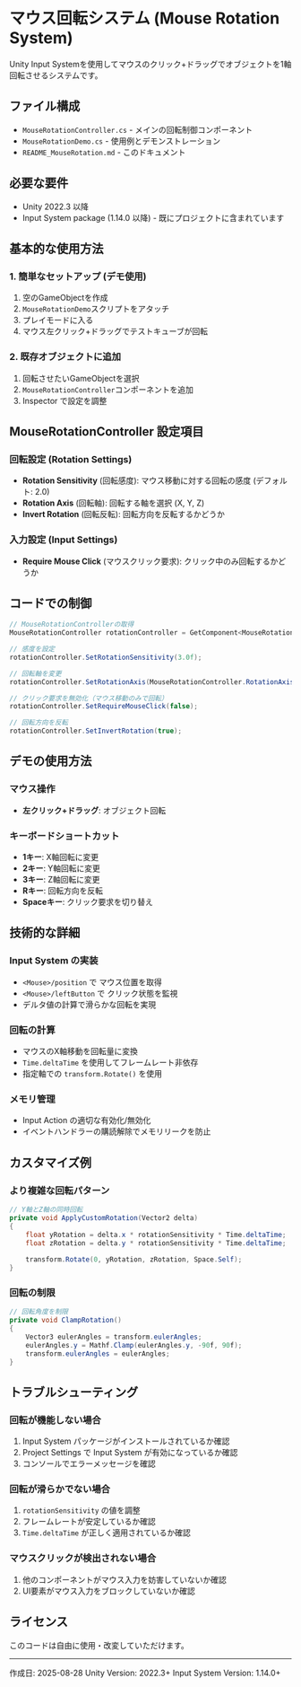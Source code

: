 ﻿# マウス回転システム (Mouse Rotation System)

Unity Input Systemを使用してマウスのクリック+ドラッグでオブジェクトを1軸回転させるシステムです。

## ファイル構成

- `MouseRotationController.cs` - メインの回転制御コンポーネント
- `MouseRotationDemo.cs` - 使用例とデモンストレーション
- `README_MouseRotation.md` - このドキュメント

## 必要な要件

- Unity 2022.3 以降
- Input System package (1.14.0 以降) - 既にプロジェクトに含まれています

## 基本的な使用方法

### 1. 簡単なセットアップ (デモ使用)

1. 空のGameObjectを作成
2. `MouseRotationDemo`スクリプトをアタッチ
3. プレイモードに入る
4. マウス左クリック+ドラッグでテストキューブが回転

### 2. 既存オブジェクトに追加

1. 回転させたいGameObjectを選択
2. `MouseRotationController`コンポーネントを追加
3. Inspector で設定を調整

## MouseRotationController 設定項目

### 回転設定 (Rotation Settings)
- **Rotation Sensitivity** (回転感度): マウス移動に対する回転の感度 (デフォルト: 2.0)
- **Rotation Axis** (回転軸): 回転する軸を選択 (X, Y, Z)
- **Invert Rotation** (回転反転): 回転方向を反転するかどうか

### 入力設定 (Input Settings)
- **Require Mouse Click** (マウスクリック要求): クリック中のみ回転するかどうか

## コードでの制御

```csharp
// MouseRotationControllerの取得
MouseRotationController rotationController = GetComponent<MouseRotationController>();

// 感度を設定
rotationController.SetRotationSensitivity(3.0f);

// 回転軸を変更
rotationController.SetRotationAxis(MouseRotationController.RotationAxis.Y);

// クリック要求を無効化（マウス移動のみで回転）
rotationController.SetRequireMouseClick(false);

// 回転方向を反転
rotationController.SetInvertRotation(true);
```

## デモの使用方法

### マウス操作
- **左クリック+ドラッグ**: オブジェクト回転

### キーボードショートカット
- **1キー**: X軸回転に変更
- **2キー**: Y軸回転に変更
- **3キー**: Z軸回転に変更
- **Rキー**: 回転方向を反転
- **Spaceキー**: クリック要求を切り替え

## 技術的な詳細

### Input System の実装
- `<Mouse>/position` で マウス位置を取得
- `<Mouse>/leftButton` で クリック状態を監視
- デルタ値の計算で滑らかな回転を実現

### 回転の計算
- マウスのX軸移動を回転量に変換
- `Time.deltaTime` を使用してフレームレート非依存
- 指定軸での `transform.Rotate()` を使用

### メモリ管理
- Input Action の適切な有効化/無効化
- イベントハンドラーの購読解除でメモリリークを防止

## カスタマイズ例

### より複雑な回転パターン
```csharp
// Y軸とZ軸の同時回転
private void ApplyCustomRotation(Vector2 delta)
{
    float yRotation = delta.x * rotationSensitivity * Time.deltaTime;
    float zRotation = delta.y * rotationSensitivity * Time.deltaTime;
    
    transform.Rotate(0, yRotation, zRotation, Space.Self);
}
```

### 回転の制限
```csharp
// 回転角度を制限
private void ClampRotation()
{
    Vector3 eulerAngles = transform.eulerAngles;
    eulerAngles.y = Mathf.Clamp(eulerAngles.y, -90f, 90f);
    transform.eulerAngles = eulerAngles;
}
```

## トラブルシューティング

### 回転が機能しない場合
1. Input System パッケージがインストールされているか確認
2. Project Settings で Input System が有効になっているか確認
3. コンソールでエラーメッセージを確認

### 回転が滑らかでない場合
1. `rotationSensitivity` の値を調整
2. フレームレートが安定しているか確認
3. `Time.deltaTime` が正しく適用されているか確認

### マウスクリックが検出されない場合
1. 他のコンポーネントがマウス入力を妨害していないか確認
2. UI要素がマウス入力をブロックしていないか確認

## ライセンス

このコードは自由に使用・改変していただけます。

---
作成日: 2025-08-28
Unity Version: 2022.3+
Input System Version: 1.14.0+